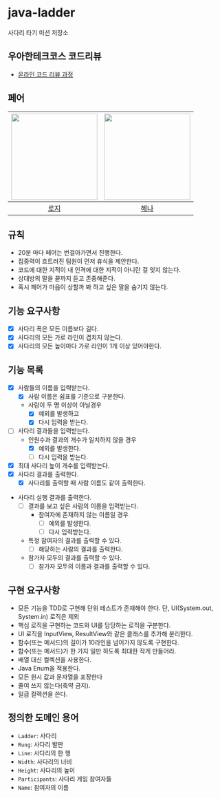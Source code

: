 # java-ladder

사다리 타기 미션 저장소

## 우아한테크코스 코드리뷰

- [온라인 코드 리뷰 과정](https://github.com/woowacourse/woowacourse-docs/blob/master/maincourse/README.md)

## 페어

| <img src="https://avatars.githubusercontent.com/u/61582017?v=4" alt="" width=200> | <img src="https://avatars.githubusercontent.com/u/82203978?v=4" alt="" width=200/> |
|:---------------------------------------------------------------------------------:|:----------------------------------------------------------------------------------:|
|                          [로지](https://github.com/kyY00n)                          |                         [헤나](https://github.com/hyena0608)                         | |

## 규칙

- 20분 마다 페어는 번걸아가면서 진행한다.
- 집중력이 흐트러진 팀원이 먼저 휴식을 제안한다.
- 코드에 대한 지적이 내 인격에 대한 지적이 아니란 걸 잊지 않는다.
- 상대방의 말을 끝까지 듣고 존중해준다.
- 혹시 페어가 마음이 상할까 봐 하고 싶은 말을 숨기지 않는다.

## 기능 요구사항

- [x] 사다리 폭은 모든 이름보다 길다.
- [x] 사다리의 모든 가로 라인이 겹치지 않는다.
- [x] 사다리의 모든 높이마다 가로 라인이 1개 이상 있어야한다.

## 기능 목록

- [x] 사람들의 이름을 입력받는다.
  - [x] 사람 이름은 쉼표를 기준으로 구분한다.
  - 사람이 두 명 이상이 아닐경우
    - [x] 예외를 발생하고
    - [x] 다시 입력을 받는다.
- [ ] 사다리 결과들을 입력받는다.
  - 인원수과 결과의 개수가 일치하지 않을 경우
    - [x] 예외를 발생한다.
    - [ ] 다시 입력을 받는다.
- [x] 최대 사다리 높이 개수를 입력받는다.
- [x] 사다리 결과를 출력한다.
  - [x] 사다리를 출력할 때 사람 이름도 같이 출력한다.
- 사다리 실행 결과를 출력한다.
  - [ ] 결과를 보고 싶은 사람의 이름을 입력받는다.
    - 참여자에 존재하지 않는 이름일 경우
      - [ ] 예외를 발생한다.
      - [ ] 다시 입력받는다.
  - 특정 참여자의 결과를 출력할 수 있다.
    - [ ] 해당하는 사람의 결과를 출력한다.
  - 참가자 모두의 결과를 출력할 수 있다.
    - [ ] 참가자 모두의 이름과 결과를 출력할 수 있다.

## 구현 요구사항

- 모든 기능을 TDD로 구현해 단위 테스트가 존재해야 한다. 단, UI(System.out, System.in) 로직은 제외
- 핵심 로직을 구현하는 코드와 UI를 담당하는 로직을 구분한다.
- UI 로직을 InputView, ResultView와 같은 클래스를 추가해 분리한다.
- 함수(또는 메서드)의 길이가 10라인을 넘어가지 않도록 구현한다.
- 함수(또는 메서드)가 한 가지 일만 하도록 최대한 작게 만들어라.
- 배열 대신 컬렉션을 사용한다.
- Java Enum을 적용한다.
- 모든 원시 값과 문자열을 포장한다
- 줄여 쓰지 않는다(축약 금지).
- 일급 컬렉션을 쓴다.

## 정의한 도메인 용어
- `Ladder`: 사다리
- `Rung`: 사다리 발판
- `Line`: 사다리의 한 행
- `Width`: 사다리의 너비
- `Height`: 사다리의 높이
- `Participants`: 사다리 게임 참여자들
- `Name`: 참여자의 이름

